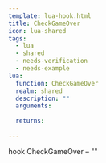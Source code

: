 ```yaml
---
template: lua-hook.html
title: CheckGameOver
icon: lua-shared
tags:
  - lua
  - shared
  - needs-verification
  - needs-example
lua:
  function: CheckGameOver
  realm: shared
  description: ""
  arguments:
  
  returns:
    
---
```


<div class="lua__search__keywords">
hook CheckGameOver &#x2013; ""
</div>
